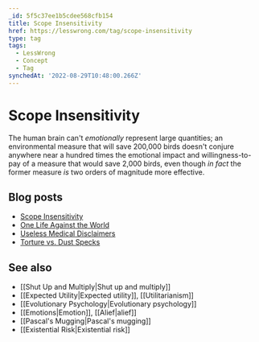 ```yaml
---
_id: 5f5c37ee1b5cdee568cfb154
title: Scope Insensitivity
href: https://lesswrong.com/tag/scope-insensitivity
type: tag
tags:
  - LessWrong
  - Concept
  - Tag
synchedAt: '2022-08-29T10:48:00.266Z'
---
```

# Scope Insensitivity

The human brain can't *emotionally* represent large quantities; an environmental measure that will save 200,000 birds doesn't conjure anywhere near a hundred times the emotional impact and willingness-to-pay of a measure that would save 2,000 birds, even though *in fact* the former measure *is* two orders of magnitude more effective.

## Blog posts

*   [Scope Insensitivity](http://lesswrong.com/lw/hw/scope_insensitivity/)
*   [One Life Against the World](http://lesswrong.com/lw/hx/one_life_against_the_world/)
*   [Useless Medical Disclaimers](http://lesswrong.com/lw/h4/useless_medical_disclaimers/)
*   [Torture vs. Dust Specks](http://lesswrong.com/lw/kn/torture_vs_dust_specks/)

## See also

*   [[Shut Up and Multiply|Shut up and multiply]]
*   [[Expected Utility|Expected utility]], [[Utilitarianism]]
*   [[Evolutionary Psychology|Evolutionary psychology]]
*   [[Emotions|Emotion]], [[Alief|alief]]
*   [[Pascal's Mugging|Pascal's mugging]]
*   [[Existential Risk|Existential risk]]
